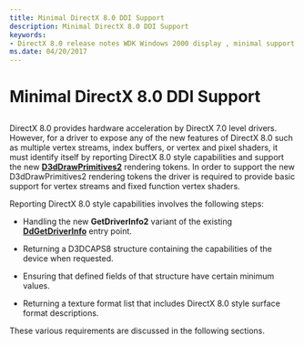 ```yaml
---
title: Minimal DirectX 8.0 DDI Support
description: Minimal DirectX 8.0 DDI Support
keywords:
- DirectX 8.0 release notes WDK Windows 2000 display , minimal support
ms.date: 04/20/2017
---
```


# Minimal DirectX 8.0 DDI Support


## <span id="ddk_minimal_directx_8_0_ddi_support_gg"></span><span id="DDK_MINIMAL_DIRECTX_8_0_DDI_SUPPORT_GG"></span>


DirectX 8.0 provides hardware acceleration by DirectX 7.0 level drivers. However, for a driver to expose any of the new features of DirectX 8.0 such as multiple vertex streams, index buffers, or vertex and pixel shaders, it must identify itself by reporting DirectX 8.0 style capabilities and support the new [**D3dDrawPrimitives2**](/windows-hardware/drivers/ddi/d3dhal/nc-d3dhal-lpd3dhal_drawprimitives2cb) rendering tokens. In order to support the new D3dDrawPrimitives2 rendering tokens the driver is required to provide basic support for vertex streams and fixed function vertex shaders.

Reporting DirectX 8.0 style capabilities involves the following steps:

-   Handling the new **GetDriverInfo2** variant of the existing [**DdGetDriverInfo**](/windows/win32/api/ddrawint/nc-ddrawint-pdd_getdriverinfo) entry point.

-   Returning a D3DCAPS8 structure containing the capabilities of the device when requested.

-   Ensuring that defined fields of that structure have certain minimum values.

-   Returning a texture format list that includes DirectX 8.0 style surface format descriptions.

These various requirements are discussed in the following sections.

 

